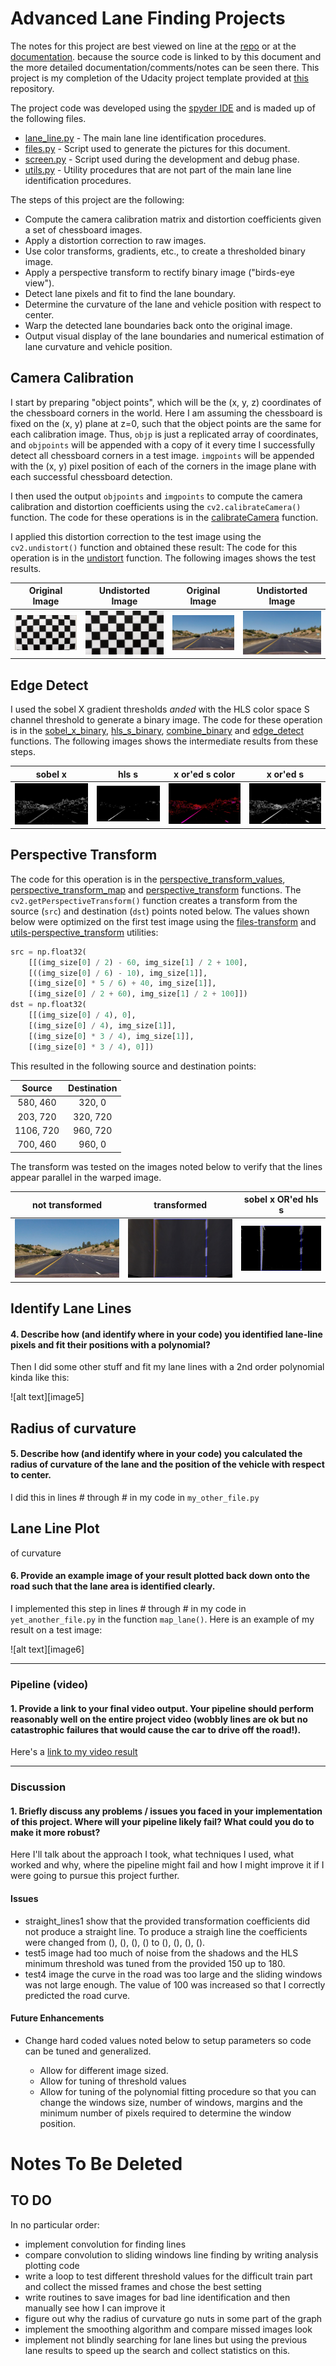 # Advanced Lane Finding Projects

The notes for this project are best viewed on line at the
[repo](https://github.com/carltonwin8/CarND-Advanced-Lane-Lines)
or at the
[documentation](https://github.com/carltonwin8/CarND-Advanced-Lane-Lines).
because the source code is linked to by this document and the more
detailed documentation/comments/notes can be seen there.
This project is my completion of the Udacity project template provided at
[this](https://github.com/udacity/CarND-Advanced-Lane-Lines)
repository.

The project code was developed using the
[spyder IDE](https://pythonhosted.org/spyder/)
and is maded up of the following files.

  - [lane_line.py](_modules/lane_line.html) -
    The main lane line identification procedures.
  - [files.py](_modules/files.html) -
    Script used to generate the pictures for this document.
  - [screen.py](_modules/screen.html) -
    Script used during the development and debug phase.
  - [utils.py](_modules/utils.html) -
    Utility procedures that are not part of the main lane line identification procedures.


The steps of this project are the following:

* Compute the camera calibration matrix and distortion coefficients given a set of chessboard images.
* Apply a distortion correction to raw images.
* Use color transforms, gradients, etc., to create a thresholded binary image.
* Apply a perspective transform to rectify binary image ("birds-eye view").
* Detect lane pixels and fit to find the lane boundary.
* Determine the curvature of the lane and vehicle position with respect to center.
* Warp the detected lane boundaries back onto the original image.
* Output visual display of the lane boundaries and numerical estimation of lane curvature and vehicle position.

## Camera Calibration

I start by preparing "object points", which will be the (x, y, z) coordinates of
the chessboard corners in the world. Here I am assuming the chessboard is fixed
on the (x, y) plane at z=0, such that the object points are the same for each
calibration image. Thus, `objp` is just a replicated array of coordinates, and
`objpoints` will be appended with a copy of it every time I successfully detect
all chessboard corners in a test image. `imgpoints` will be appended with the
(x, y) pixel position of each of the corners in the image plane with each
successful chessboard detection.

I then used the output `objpoints` and `imgpoints` to compute the camera
calibration and distortion coefficients using the `cv2.calibrateCamera()`
function.
The code for these operations is in the
[calibrateCamera](_modules/lane_line.html#calibrate)
function.

I applied this distortion correction to the test image using the
`cv2.undistort()` function and obtained these result:
The code for this operation is in the
[undistort](_modules/lane_line.html#undistort)
function.
The following images shows the test results.

| Original Image | Undistorted Image | Original Image | Undistorted Image
|:---:|:---:|:---:|:---:|
| ![](camera_cal/calibration1.jpg) | ![](output_images/calibration1_undist.jpg) | ![](test_images/straight_lines1.jpg) | ![](output_images/straight_lines1_undist.jpg) |

## Edge Detect

I used the sobel X gradient thresholds _anded_ with the HLS color space S
channel threshold to generate a binary image.
The code for these operation is in the
[sobel_x_binary](_modules/lane_line.html#sobel_x_binary),
[hls_s_binary](_modules/lane_line.html#hls_s_binary),
[combine_binary](_modules/lane_line.html#combine_binary) and
[edge_detect](_modules/lane_line.html#edge_detect)
functions.
The following images shows the intermediate results from these steps.

| sobel x | hls s | x or'ed s color | x or'ed s
|:---:|:---:|:---:|:---:|
| ![](output_images/straight_lines1_sobel_x.jpg) | ![](output_images/straight_lines1_hls_s.jpg) | ![](output_images/straight_lines1_sxs_c.jpg) | ![](output_images/straight_lines1_sxs.jpg) |

## Perspective Transform

The code for this operation is in the
[perspective_transform_values](_modules/lane_line.html#perspective_transform_values),
[perspective_transform_map](_modules/lane_line.html#hperspective_transform_map) and
[perspective_transform](_modules/lane_line.html#perspective_transform)
functions.
The `cv2.getPerspectiveTransform()` function creates a transform from the
source (`src`) and destination (`dst`) points noted below.
The values shown below were optimized on the first test image using the
[files-transform](_modules/files.html#transform) and
[utils-perspective_transform](_modules/utils.html#perspective_transform)
utilities:
```python
src = np.float32(
    [[(img_size[0] / 2) - 60, img_size[1] / 2 + 100],
    [((img_size[0] / 6) - 10), img_size[1]],
    [(img_size[0] * 5 / 6) + 40, img_size[1]],
    [(img_size[0] / 2 + 60), img_size[1] / 2 + 100]])
dst = np.float32(
    [[(img_size[0] / 4), 0],
    [(img_size[0] / 4), img_size[1]],
    [(img_size[0] * 3 / 4), img_size[1]],
    [(img_size[0] * 3 / 4), 0]])

```
This resulted in the following source and destination points:

| Source        | Destination   |
|:-------------:|:-------------:|
| 580, 460      | 320, 0        |
| 203, 720      | 320, 720      |
| 1106, 720     | 960, 720      |
| 700, 460      | 960, 0        |

The transform was tested on the images noted below to verify that the lines appear parallel in the warped image.

| not transformed | transformed | sobel x OR'ed hls s
|:---:|:---:|:---:|
| ![](test_images/straight_lines1.jpg) | ![](output_images/straight_lines1_trans.jpg) | ![](output_images/straight_lines1_sxs_trans.jpg) |

## Identify Lane Lines
#### 4. Describe how (and identify where in your code) you identified lane-line pixels and fit their positions with a polynomial?

Then I did some other stuff and fit my lane lines with a 2nd order polynomial kinda like this:

![alt text][image5]

## Radius of curvature

#### 5. Describe how (and identify where in your code) you calculated the radius of curvature of the lane and the position of the vehicle with respect to center.

I did this in lines # through # in my code in `my_other_file.py`

## Lane Line Plot

 of curvature
#### 6. Provide an example image of your result plotted back down onto the road such that the lane area is identified clearly.

I implemented this step in lines # through # in my code in `yet_another_file.py` in the function `map_lane()`.  Here is an example of my result on a test image:

![alt text][image6]

---

### Pipeline (video)

#### 1. Provide a link to your final video output.  Your pipeline should perform reasonably well on the entire project video (wobbly lines are ok but no catastrophic failures that would cause the car to drive off the road!).

Here's a [link to my video result](./project_video.mp4)

---

### Discussion

#### 1. Briefly discuss any problems / issues you faced in your implementation of this project.  Where will your pipeline likely fail?  What could you do to make it more robust?

Here I'll talk about the approach I took, what techniques I used, what worked
and why, where the pipeline might fail and how I might improve it if I were
going to pursue this project further.  

#### Issues

  - straight_lines1 show that the provided transformation coefficients did not produce
    a straight line. To produce a straigh line the coefficients were changed from
    (), (), (), () to (), (), (), ().
  - test5 image had too much of noise from the shadows and the HLS minimum threshold was
    tuned from the provided 150 up to 180.
  - test4 image the curve in the road was too large and the sliding windows was not
    large enough. The value of 100 was increased so that I correctly predicted the
    road curve.

#### Future Enhancements

  - Change hard coded values noted below to setup parameters so code can be tuned and generalized.

    - Allow for different image sized.
    - Allow for tuning of threshold values
    - Allow for tuning of the polynomial fitting procedure so that you can change the windows size,
      number of windows, margins and the minimum number of pixels required to determine the window position.


# Notes To Be Deleted


## TO DO

In no particular order:

  - implement convolution for finding lines
  - compare convolution to sliding windows line finding by writing analysis plotting code
  - write a loop to test different threshold values for the difficult train part and
    collect the missed frames and chose the best setting
  - write routines to save images for bad line identification and then manually
    see how I can improve it
  - figure out why the radius of curvature go nuts in some part of the graph
  - implement the smoothing algorithm and compare missed images look
  - implement not blindly searching for lane lines but using the previous lane results to speed up
    the search and collect statistics on this.
